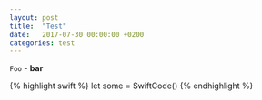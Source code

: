 ```yaml
---
layout: post
title:  "Test"
date:   2017-07-30 00:00:00 +0200
categories: test
---
```


`Foo` - **bar**

{% highlight swift %}
let some = SwiftCode()
{% endhighlight %}
